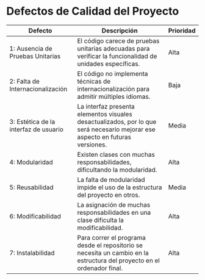# Defectos de Calidad del Proyecto

| Defecto                                  | Descripción | Prioridad |
|------------------------------------------|-------------|-----------|
| 1: Ausencia de Pruebas Unitarias | El código carece de pruebas unitarias adecuadas para verificar la funcionalidad de unidades específicas. | Alta |
| 2: Falta de Internacionalización | El código no implementa técnicas de internacionalización para admitir múltiples idiomas. | Baja |
| 3: Estética de la interfaz de usuario | La interfaz presenta elementos visuales desactualizados, por lo que será necesario mejorar ese aspecto en futuras versiones. | Media |
| 4: Modularidad | Existen clases con muchas responsabilidades, dificultando la modularidad. | Alta |
| 5: Reusabilidad | La falta de modularidad impide el uso de la estructura del proyecto en otros. | Media |
| 6: Modificabilidad | La asignación de muchas responsabilidades en una clase dificulta la modificabilidad. | Alta |
| 7: Instalabilidad | Para correr el programa desde el repositorio se necesita un cambio en la estructura del proyecto en el ordenador final. | Alta |
